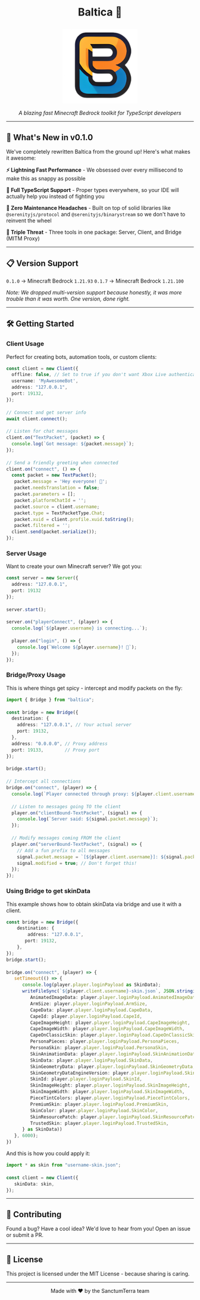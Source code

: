# <p align="center"> Baltica 🌊 </p>

<p align="center">
  <img src="https://raw.githubusercontent.com/SanctumTerra/Baltica/master/.extra/logo.png" alt="Baltica Logo" width="200"/>
</p>

<p align="center">
  <em>A blazing fast Minecraft Bedrock toolkit for TypeScript developers</em>
</p>

---

## 🚀 What's New in v0.1.0

We've completely rewritten Baltica from the ground up! Here's what makes it awesome:

**⚡ Lightning Fast Performance** - We obsessed over every millisecond to make this as snappy as possible

**🎯 Full TypeScript Support** - Proper types everywhere, so your IDE will actually help you instead of fighting you

**🔧 Zero Maintenance Headaches** - Built on top of solid libraries like `@serenityjs/protocol` and `@serenityjs/binarystream` so we don't have to reinvent the wheel

**🎪 Triple Threat** - Three tools in one package: Server, Client, and Bridge (MITM Proxy)

---

## 📋 Version Support

`0.1.0` → Minecraft Bedrock `1.21.93`
`0.1.7` → Minecraft Bedrock `1.21.100`

*Note: We dropped multi-version support because honestly, it was more trouble than it was worth. One version, done right.*

---

## 🛠️ Getting Started

### Client Usage

Perfect for creating bots, automation tools, or custom clients:

```typescript
const client = new Client({
  offline: false, // Set to true if you don't want Xbox Live authentication
  username: 'MyAwesomeBot',
  address: "127.0.0.1",
  port: 19132,
});

// Connect and get server info
await client.connect();

// Listen for chat messages
client.on("TextPacket", (packet) => {
  console.log(`Got message: ${packet.message}`);
});

// Send a friendly greeting when connected
client.on("connect", () => {
  const packet = new TextPacket();
   packet.message = 'Hey everyone! 👋';
   packet.needsTranslation = false;
   packet.parameters = [];
   packet.platformChatId = '';
   packet.source = client.username;
   packet.type = TextPacketType.Chat;
   packet.xuid = client.profile.xuid.toString();
   packet.filtered = '';
  client.send(packet.serialize());
});
```

### Server Usage

Want to create your own Minecraft server? We got you:

```typescript
const server = new Server({
  address: "127.0.0.1",
  port: 19132
});

server.start();

server.on("playerConnect", (player) => {
  console.log(`${player.username} is connecting...`);
  
  player.on("login", () => {
    console.log(`Welcome ${player.username}! 🎉`);
  });
});
```

### Bridge/Proxy Usage

This is where things get spicy - intercept and modify packets on the fly:

```typescript
import { Bridge } from "baltica";

const bridge = new Bridge({
  destination: {
    address: "127.0.0.1", // Your actual server
    port: 19132,
  },
  address: "0.0.0.0", // Proxy address
  port: 19133,        // Proxy port
});

bridge.start();

// Intercept all connections
bridge.on("connect", (player) => {
  console.log(`Player connected through proxy: ${player.client.username}`);
  
  // Listen to messages going TO the client
  player.on("clientBound-TextPacket", (signal) => {
    console.log(`Server said: ${signal.packet.message}`);
  });
  
  // Modify messages coming FROM the client
  player.on("serverBound-TextPacket", (signal) => {
    // Add a fun prefix to all messages
    signal.packet.message = `[${player.client.username}]: ${signal.packet.message}`;
    signal.modified = true; // Don't forget this!
  });
});
```

### Using Bridge to get skinData

This example shows how to obtain skinData via bridge and use it with a client.

```typescript
const bridge = new Bridge({
	destination: {
		address: "127.0.0.1",
	   port: 19132,
	},
});
bridge.start();

bridge.on("connect", (player) => {
   setTimeout(() => {      
      console.log(player.player.loginPayload as SkinData);
      writeFileSync(`${player.client.username}-skin.json`, JSON.stringify({
         AnimatedImageData: player.player.loginPayload.AnimatedImageData,
         ArmSize: player.player.loginPayload.ArmSize,
         CapeData: player.player.loginPayload.CapeData,
         CapeId: player.player.loginPayload.CapeId,
         CapeImageHeight: player.player.loginPayload.CapeImageHeight,
         CapeImageWidth: player.player.loginPayload.CapeImageWidth,
         CapeOnClassicSkin: player.player.loginPayload.CapeOnClassicSkin,
         PersonaPieces: player.player.loginPayload.PersonaPieces,
         PersonaSkin: player.player.loginPayload.PersonaSkin,
         SkinAnimationData: player.player.loginPayload.SkinAnimationData,
         SkinData: player.player.loginPayload.SkinData,
         SkinGeometryData: player.player.loginPayload.SkinGeometryData,
         SkinGeometryDataEngineVersion: player.player.loginPayload.SkinGeometryDataEngineVersion,
         SkinId: player.player.loginPayload.SkinId,
         SkinImageHeight: player.player.loginPayload.SkinImageHeight,
         SkinImageWidth: player.player.loginPayload.SkinImageWidth,
         PieceTintColors: player.player.loginPayload.PieceTintColors,
         PremiumSkin: player.player.loginPayload.PremiumSkin,
         SkinColor: player.player.loginPayload.SkinColor,
         SkinResourcePatch: player.player.loginPayload.SkinResourcePatch,
         TrustedSkin: player.player.loginPayload.TrustedSkin,
      } as SkinData))
   }, 6000);
})
```

And this is how you could apply it:

```ts
import * as skin from "username-skin.json";

const client = new Client({
   skinData: skin,
});
```

---

## 🤝 Contributing

Found a bug? Have a cool idea? We'd love to hear from you! Open an issue or submit a PR.

---

## 📄 License

This project is licensed under the MIT License - because sharing is caring.

---

<p align="center">
  Made with ❤️ by the SanctumTerra team
</p>